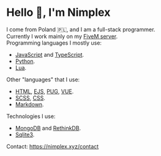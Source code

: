 # Hello 👋, I'm Nimplex
I come from Poland 🇵🇱, and I am a full-stack programmer.<br>
Currently I work mainly on my [FiveM server](https://4rdm.cf/).<br>
Programming languages I mostly use:
- [JavaScript](https://developer.mozilla.org/en-US/docs/Learn/JavaScript/First_steps/What_is_JavaScript) and [TypeScript](https://www.typescriptlang.org/).
- [Python](https://www.python.org/).
- [Lua](https://www.lua.org/).

Other "languages" that I use:
- [HTML](https://developer.mozilla.org/en-US/docs/Glossary/HTML), [EJS](https://ejs.co/), [PUG](https://pugjs.org/), [VUE](https://vuejs.org/).
- [SCSS](https://sass-lang.com/), [CSS](https://developer.mozilla.org/en-US/docs/Learn/Getting_started_with_the_web/CSS_basics).
- [Markdown](https://www.markdownguide.org/getting-started/).

Technologies I use:
- [MongoDB](https://www.mongodb.com/) and [RethinkDB](https://rethinkdb.com/).
- [Sqlite3](https://sqlite.org/).

Contact: https://nimplex.xyz/contact
